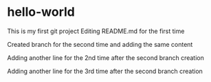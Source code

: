 # hello-world
This is my first git project
Editing README.md for the first time


Created branch for the second time and adding the same content

Adding another line for the 2nd time after the second branch creation

Adding another line for the 3rd time after the second branch creation
